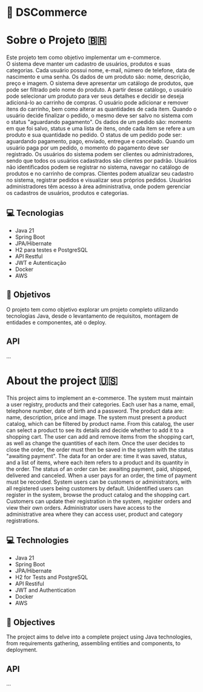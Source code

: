 # 🛒 DSCommerce 



# Sobre o Projeto  🇧🇷

Este projeto tem como objetivo implementar um e-commerce.  
O sistema deve manter um cadastro de usuários, produtos e suas categorias. Cada usuário possui nome, e-mail, número de telefone, data de nascimento e uma senha. Os dados de um produto são: nome, descrição, preço e imagem. O sistema deve apresentar um catálogo de produtos, que pode ser filtrado pelo nome do produto. A partir desse catálogo, o usuário pode selecionar um produto para ver seus detalhes e decidir se deseja adicioná-lo ao carrinho de compras. O usuário pode adicionar e remover itens do carrinho, bem como alterar as quantidades de cada item. Quando o usuário decide finalizar o pedido, o mesmo deve ser salvo no sistema com o status "aguardando pagamento". Os dados de um pedido são: momento em que foi salvo, status e uma lista de itens, onde cada item se refere a um produto e sua quantidade no pedido. O status de um pedido pode ser: aguardando pagamento, pago, enviado, entregue e cancelado. Quando um usuário paga por um pedido, o momento do pagamento deve ser registrado. Os usuários do sistema podem ser clientes ou administradores, sendo que todos os usuários cadastrados são clientes por padrão. Usuários não identificados podem se registrar no sistema, navegar no catálogo de produtos e no carrinho de compras. Clientes podem atualizar seu cadastro no sistema, registrar pedidos e visualizar seus próprios pedidos. Usuários administradores têm acesso à área administrativa, onde podem gerenciar os cadastros de usuários, produtos e categorias.

## 💻 Tecnologias

- Java 21
- Spring Boot
- JPA/Hibernate
- H2 para testes e PostgreSQL
- API Restful
- JWT e Autenticação
- Docker
- AWS

## 🎯 Objetivos

O projeto tem como objetivo explorar um projeto completo utilizando tecnologias Java, desde o levantamento de requisitos, montagem de entidades e componentes, até o deploy.

## API

...

# About the project 🇺🇸

This project aims to implement an e-commerce. 
The system must maintain a user registry, products and their categories. Each user has a name, email, telephone number, date of birth and a password. The product data are: name, description, price and image. The system must present a product catalog, which can be filtered by product name. From this catalog, the user can select a product to see its details and decide whether to add it to a shopping cart. The user can add and remove items from the shopping cart, as well as change the quantities of each item. Once the user decides to close the order, the order must then be saved in the system with the status "awaiting payment". The data for an order are: time it was saved, status, and a list of items, where each item refers to a product and its quantity in the order. The status of an order can be: awaiting payment, paid, shipped, delivered and canceled. When a user pays for an order, the time of payment must be recorded. System users can be customers or administrators, with all registered users being customers by default. Unidentified users can register in the system, browse the product catalog and the shopping cart. Customers can update their registration in the system, register orders and view their own orders. Administrator users have access to the administrative area where they can access user, product and category registrations.

## 💻 Technologies 

- Java 21
- Spring Boot
- JPA/Hibernate
- H2 for Tests and PostgreSQL
- API Restiful
- JWT and Authentication
- Docker 
- AWS

## 🎯 Objectives 

The project aims to delve into a complete project using Java technologies, from requirements gathering, assembling entities and components, to deployment.

## API

...
